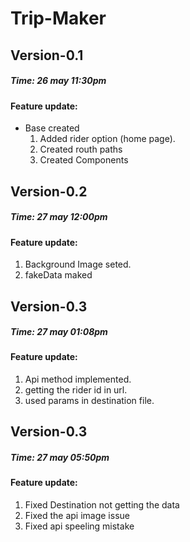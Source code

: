 # Trip-Maker

## Version-0.1

##### Time: 26 may 11:30pm

#### Feature update:

- Base created
  1.  Added rider option (home page).
  2.  Created routh paths
  3.  Created Components

## Version-0.2

##### Time: 27 may 12:00pm

#### Feature update:

1.  Background Image seted.
2.  fakeData maked

## Version-0.3

##### Time: 27 may 01:08pm

#### Feature update:

1.  Api method implemented.
2.  getting the rider id in url.
3.  used params in destination file.

## Version-0.3

##### Time: 27 may 05:50pm

#### Feature update:

1.  Fixed Destination not getting the data
2.  Fixed the api image issue
3.  Fixed api speeling mistake
